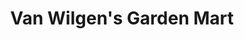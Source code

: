 ---
title: "Van Wilgen's Garden Mart"
url: /milford/van-wilgens-garden-mart/
shop: garden centre
---
